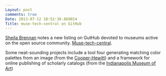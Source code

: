 ```yaml
---
Layout: post
comments: true
Date: 2013-07-12 10:52:38.869024
Title: muse-tech-central on GitHub
---
```

[Sheila Brennan](https://twitter.com/sherah1918/status/355301842109992960) notes a new listing on GutHub devoted to museums active on the open source community. [Muse-tech-central](https://github.com/MuseCompNet/muse-tech-central).

Some neat-sounding projects include a tool four generating matching color palettes from an image (from the [Cooper-Hewitt](https://github.com/cooperhewitt/palette-server)) and a framework for online publishing of scholarly catalogs (from the [Indianapolis Museum of Art](https://github.com/IMAmuseum/ChicagoCodeX))